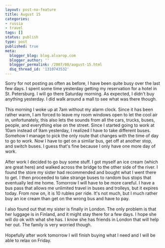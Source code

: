 ```yaml
---
layout: post-no-feature
title: August 15
categories:
- russia
- travel
tags: []
status: publish
type: post
published: true
meta:
  blogger_blog: blog.alvarop.com
  blogger_author: ''
  blogger_permalink: /2007/08/august-15.html
  dsq_thread_id: '1310743532'
---
```

Sorry for not posting as often as before, I have been quite busy over the last few days. I spent some time yesterday getting my reservation for a hotel in St. Petersburg. I will go there Saturday morning. As expected, I didn't buy anything yesterday. I did walk around a mall to see what was there though.<br /><br />This morning I woke up at 7am without my alarm clock. Since it has been rather warm, I am forced to leave my room windows open to let the cool air in, unfortunately, this also lets the sounds from all the cars, trucks, buses, people, and everything else on the street. Since I started going to work at 10am instead of 9am yesterday, I realized I have to take different buses. Somehow I manage to pick the only route that changes with the time of day to go to work. Now I have to get on a similar bus, get off at another stop, and switch buses. I guess that's fine because I only have one more day of work.<br /><br />After work I decided to go buy some stuff. I got myself an ice cream (which are great here) and walked across the bridge to the other side of the river. I found the store my sister had recommended and bought what I went there to get. I then proceeded to take strange buses to random bus stops that eventually led me home. Tomorrow I will have to be more careful. I have a bus pass that allows me unlimited travel in buses and trolleys, but it expires today. From now on, it is 10 rubles per ride. It's not much, but I much rather buy an ice cream than get on the wrong bus and have to pay.<br /><br />I also found out that my sister is finally in London. The only problem is that her luggage is in Finland, and it might stay there for a few days. I hope she will do ok with what she has. I know she has friends in London that will help her out. The family is very worried though.<br /><br />Hopefully after work tomorrow I will finish buying what I need and I will be able to relax on Friday.
